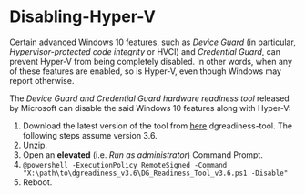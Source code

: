 # Disabling-Hyper-V

Certain advanced Windows 10 features, such as _Device Guard_ (in particular,
_Hypervisor-protected code integrity_ or HVCI) and _Credential Guard_, can
prevent Hyper-V from being completely disabled. In other words, when any of
these features are enabled, so is Hyper-V, even though Windows may report
otherwise.

The _Device Guard and Credential Guard hardware readiness tool_ released by
Microsoft can disable the said Windows 10 features along with Hyper-V:
1. Download the latest version of the tool from [here](https://www.microsoft.com/en-us/download/details.aspx?id=53337) dgreadiness-tool. The
following steps assume version 3.6.
1. Unzip.
1. Open an **elevated** (i.e. _Run as administrator_) Command Prompt.
1. `@powershell -ExecutionPolicy RemoteSigned -Command "X:\path\to\dgreadiness_v3.6\DG_Readiness_Tool_v3.6.ps1 -Disable"`
1. Reboot.
